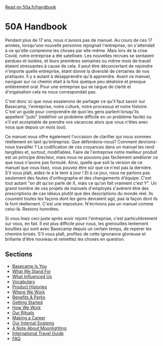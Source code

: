 [Read on 50a.fr/handbook](https://50a.fr/handbook)

# 50A Handbook

Pendant plus de 17 ans, nous n'avions pas de manuel. Au cours de ces 17 années, lorsqu'une nouvelle personne rejoignait l'entreprise, on s'attendait à ce qu'elle comprenne les choses par elle-même. Mais lors de la crise Covid, notre entreprise a été satellisée. Les nouvelles recrues se sentaient perdues et isolées, et leurs premières semaines ou même mois de travail étaient stressantes à cause de cela. Il peut être déconcertant de rejoindre n'importe quelle entreprise, étant donné la diversité de certaines de nos pratiques. Il y a autant à désapprendre qu'à apprendre. Avant ce manuel, naviguer sur ce chemin était à la fois quelque peu aléatoire et presque entièrement oral. Pour une entreprise qui se targue de clarté et d'orgaisation cela ne nous correspondait pas.

C'est donc ici que nous essaierons de partager ce qu'il faut savoir sur Basecamp, l'entreprise, notre culture, notre processus et notre histoire. C'est un guide pour comprendre de quoi les gens parlent lorsqu'ils appellent "judo" (redéfinir un problème difficile en un problème facile) ou s'il est acceptable de prendre vos vacances alors que vous n'êtes avec nous que depuis un mois (oui).

Ce manuel nous offre également l'occasion de clarifier qui nous sommes réellement en tant qu'entreprise. Que défendons-nous? Comment devrions-nous travailler ? La codification de ces croyances dans un manuel les rend tangibles et, surtout, modifiables. Faire de l'entreprise notre meilleur produit est un principe directeur, mais nous ne pouvons pas facilement améliorer ce que nous n'avons pas formulé. Ainsi, quelle que soit la version de ce manuel que vous lisez, vous pouvez être sûr que ce n'est pas la dernière. S'il vous plaît, aidez-le à le tenir à jour ! Et à ce jour, nous ne parlons pas seulement des fautes d'orthographe et des changements d'équipe. C'est tout autant "on dit qu'on parle de X, mais ce qu'on fait vraiment c'est Y". Un grand nombre de ces projets de manuels d'employés s'avèrent être des prescriptions de cas idéaux plutôt que des descriptions du monde réel. Ils couvrent toutes les façons dont les gens devraient agir, pas la façon dont ils le font réellement. C'est une imposture. N'écrivons pas un manuel comme celui-là. Restons honnêtes.

Si vous lisez ceci juste après avoir rejoint l'entreprise, c'est particulièrement sur vous, en fait. Il est plus difficile pour nous, les grenouilles lentement bouillies qui sont avec Basecamp depuis un certain temps, de repérer les chemins brisés. S'il vous plaît, profitez de cette ignorance glorieuse et brillante d'être nouveau et remettez les choses en question.



## Sections

* [Basecamp Is You](https://github.com/basecamp/handbook/blob/master/basecamp-is-you.md)
* [What We Stand For](https://github.com/basecamp/handbook/blob/master/what-we-stand-for.md)
* [What Influenced Us](https://github.com/basecamp/handbook/blob/master/what-influenced-us.md)
* [Vocabulary](https://github.com/basecamp/handbook/blob/master/vocabulary.md)
* [Product Histories](https://github.com/basecamp/handbook/blob/master/product-histories.md)
* [Where We Work](https://github.com/basecamp/handbook/blob/master/where-we-work.md)
* [Benefits & Perks](https://github.com/basecamp/handbook/blob/master/benefits-and-perks.md)
* [Getting Started](https://github.com/basecamp/handbook/blob/master/getting-started.md)
* [How We Work](https://github.com/basecamp/handbook/blob/master/how-we-work.md)
* [Our Rituals](https://github.com/basecamp/handbook/blob/master/our-rituals.md)
* [Making a Career](https://github.com/basecamp/handbook/blob/master/making-a-career.md)
* [Our Internal Systems](https://github.com/basecamp/handbook/blob/master/our-internal-systems.md)
* [A Note About Moonlighting](https://github.com/basecamp/handbook/blob/master/moonlighting.md)
* [International Travel Guide](https://github.com/basecamp/handbook/blob/master/international-travel-guide.md)
* [FAQ](https://github.com/basecamp/handbook/blob/master/faq.md)
